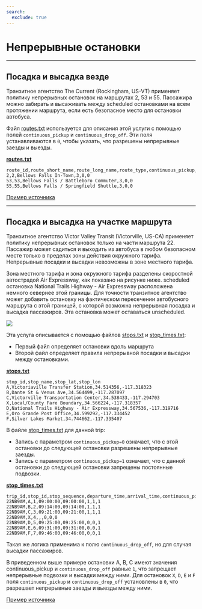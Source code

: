 ```yaml
---
search:
  exclude: true
---
```


# Непрерывные остановки

<hr/>

## Посадка и высадка везде

Транзитное агентство The Current (Rockingham, US-VT) применяет политику непрерывных остановок на маршрутах 2, 53 и 55. Пассажира можно забирать и высаживать между scheduled остановками на всем протяжении маршрута, если есть безопасное место для остановки автобуса.

Файл [routes.txt](../../reference/#routestxt) используется для описания этой услуги с помощью полей `continuous_pickup` и `continuous_drop_off`. Эти поля устанавливаются в `0`, чтобы указать, что разрешены непрерывные заезды и выезды.

[**routes.txt**](../../reference/#routestxt)

    route_id,route_short_name,route_long_name,route_type,continuous_pickup,continuous_drop_off
    2,2,Bellows Falls In-Town,3,0,0
    53,53,Bellows Falls / Battleboro Commuter,3,0,0
    55,55,Bellows Falls / Springfield Shuttle,3,0,0

[Пример источника](https://crtransit.org/bus-schedules/)

<hr/>

## Посадка и высадка на участке маршрута

Транзитное агентство Victor Valley Transit (Victorville, US-CA) применяет политику непрерывных остановок только на части маршрута 22. Пассажир может садиться и выходить из автобуса в любом безопасном месте только в пределах зоны действия окружного тарифа. Непрерывные посадки и высадки невозможны в зоне местного тарифа.

Зона местного тарифа и зона окружного тарифа разделены скоростной автострадой Air Expressway, как показано на рисунке ниже. scheduled остановка National Trails Highway - Air Expressway расположена немного севернее этой границы. Для точности транзитное агентство может добавить остановку на фактическом пересечении автобусного маршрута с этой границей, с которой возможна непрерывная посадка и высадка пассажиров. Эта остановка может оставаться unscheduled.

![](../../assets/victor-valley-transit.svg)

Эта услуга описывается с помощью файлов [stops.txt](../../reference/#stopstxt) и [stop_times.txt](../../reference/#stoptimestxt):

- Первый файл определяет остановки вдоль маршрута
- Второй файл определяет правила непрерывной посадки и высадки между остановками.

[**stops.txt**](../../reference/#stopstxt)

    stop_id,stop_name,stop_lat,stop_lon
    A,Victoriaville Transfer Station,34.514356,-117.318323
    B,Dante St & Venus Ave,34.564499,-117.287097
    C,Victorville Transportation Center,34.538433,-117.294703
    X,Local/County Fare Boundary,34.566224,-117.318357
    D,National Trails Highway - Air Expressway,34.567536,-117.319716
    E,Oro Grande Post Office,34.599292,-117.334452
    F,Silver Lakes Market,34.744662,-117.335407

В файле [stop_times.txt](../../reference/#stoptimestxt) для данной trip:

- Запись с параметром `continuous_pickup=0` означает, что с этой остановки до следующей остановки разрешены непрерывные заезды.
- Запись с параметром `continuous_pickup=1` означает, что с данной остановки до следующей остановки запрещены постоянные подвозки.

[**stop_times.txt**](../../reference/#stoptimestxt)

    trip_id,stop_id,stop_sequence,departure_time,arrival_time,continuous_pickup,continuous_drop_off,timepoint
    22NB9AM,A,1,09:00:00,09:00:00,1,1,1
    22NB9AM,B,2,09:14:00,09:14:00,1,1,1
    22NB9AM,C,3,09:21:00,09:21:00,1,1,1
    22NB9AM,X,4,,,0,0,0
    22NB9AM,D,5,09:25:00,09:25:00,0,0,1
    22NB9AM,E,6,09:31:00,09:31:00,0,0,1
    22NB9AM,F,7,09:46:00,09:46:00,0,0,1

Такая же логика применима к полю `continuous_drop_off`, но для случая высадки пассажиров.

В приведенном выше примере остановки A, B, C имеют значения continuous_pickup и `continuous_drop_off` равные `1`, что запрещает непрерывные подвозки и высадки между ними. Для остановок `X`, `D`, `E` и `F` поля `continuous_pickup` и `continuous_drop_off` установлены в `0`, что разрешает непрерывные заезды и выезды между ними.

[Пример источника](https://vvta.org/routes/route-22/)
